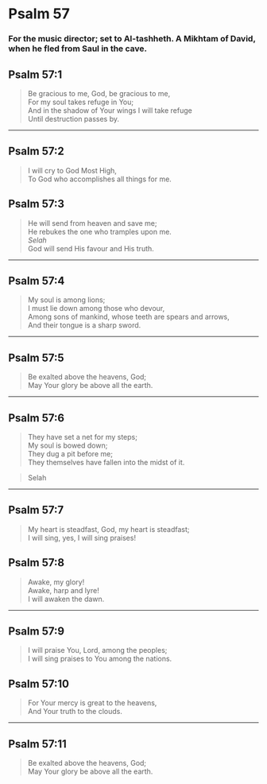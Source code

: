 # Psalm 57

### For the music director; set to Al-tashheth. A Mikhtam of David, when he fled from Saul in the cave.

## Psalm 57:1

> Be gracious to me, God, be gracious to me,  
> For my soul takes refuge in You;  
> And in the shadow of Your wings I will take refuge  
> Until destruction passes by.

---

## Psalm 57:2

> I will cry to God Most High,  
> To God who accomplishes all things for me.

## Psalm 57:3

> He will send from heaven and save me;  
> He rebukes the one who tramples upon me.  
> _Selah_  
> God will send His favour and His truth.

---

## Psalm 57:4

> My soul is among lions;  
> I must lie down among those who devour,  
> Among sons of mankind, whose teeth are spears and arrows,  
> And their tongue is a sharp sword.

---

## Psalm 57:5

> Be exalted above the heavens, God;  
> May Your glory be above all the earth.

---

## Psalm 57:6

> They have set a net for my steps;  
> My soul is bowed down;  
> They dug a pit before me;  
> They themselves have fallen into the midst of it.

> Selah

---

## Psalm 57:7

> My heart is steadfast, God, my heart is steadfast;  
> I will sing, yes, I will sing praises!

## Psalm 57:8

> Awake, my glory!  
> Awake, harp and lyre!  
> I will awaken the dawn.

---

## Psalm 57:9

> I will praise You, Lord, among the peoples;  
> I will sing praises to You among the nations.

## Psalm 57:10

> For Your mercy is great to the heavens,  
> And Your truth to the clouds.

---

## Psalm 57:11

> Be exalted above the heavens, God;  
> May Your glory be above all the earth.
